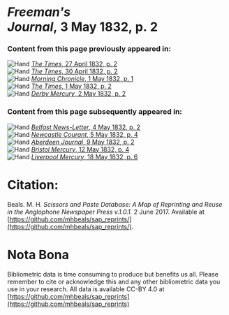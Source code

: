 # *Freeman's Journal*, 3 May 1832, p. 2  
  
### Content from this page previously appeared in:  
![Hand](http://scissorsandpaste.net/wp-content/uploads/2017/06/smallhandpointer.png) [*The Times*, 27 April 1832, p. 2](https://mhbeals.github.io/sap_html/The-Times/The-Times-27-April-1832-p-2)  
![Hand](http://scissorsandpaste.net/wp-content/uploads/2017/06/smallhandpointer.png) [*The Times*, 30 April 1832, p. 2](https://mhbeals.github.io/sap_html/The-Times/The-Times-30-April-1832-p-2)  
![Hand](http://scissorsandpaste.net/wp-content/uploads/2017/06/smallhandpointer.png) [*Morning Chronicle*, 1 May 1832, p. 1](https://mhbeals.github.io/sap_html/Morning-Chronicle/Morning-Chronicle-1-May-1832-p-1)  
![Hand](http://scissorsandpaste.net/wp-content/uploads/2017/06/smallhandpointer.png) [*The Times*, 1 May 1832, p. 2](https://mhbeals.github.io/sap_html/The-Times/The-Times-1-May-1832-p-2)  
![Hand](http://scissorsandpaste.net/wp-content/uploads/2017/06/smallhandpointer.png) [*Derby Mercury*, 2 May 1832, p. 2](https://mhbeals.github.io/sap_html/Derby-Mercury/Derby-Mercury-2-May-1832-p-2)  
  
### Content from this page subsequently appeared in:  
![Hand](http://scissorsandpaste.net/wp-content/uploads/2017/06/smallhandpointer.png) [*Belfast News-Letter*, 4 May 1832, p. 2](https://mhbeals.github.io/sap_html/Belfast-News-Letter/Belfast-News-Letter-4-May-1832-p-2)  
![Hand](http://scissorsandpaste.net/wp-content/uploads/2017/06/smallhandpointer.png) [*Newcastle Courant*, 5 May 1832, p. 4](https://mhbeals.github.io/sap_html/Newcastle-Courant/Newcastle-Courant-5-May-1832-p-4)  
![Hand](http://scissorsandpaste.net/wp-content/uploads/2017/06/smallhandpointer.png) [*Aberdeen Journal*, 9 May 1832, p. 2](https://mhbeals.github.io/sap_html/Aberdeen-Journal/Aberdeen-Journal-9-May-1832-p-2)  
![Hand](http://scissorsandpaste.net/wp-content/uploads/2017/06/smallhandpointer.png) [*Bristol Mercury*, 12 May 1832, p. 4](https://mhbeals.github.io/sap_html/Bristol-Mercury/Bristol-Mercury-12-May-1832-p-4)  
![Hand](http://scissorsandpaste.net/wp-content/uploads/2017/06/smallhandpointer.png) [*Liverpool Mercury*, 18 May 1832, p. 6](https://mhbeals.github.io/sap_html/Liverpool-Mercury/Liverpool-Mercury-18-May-1832-p-6)  


# Citation: 

Beals. M. H. *Scissors and Paste Database: A Map of Reprinting and Reuse in the Anglophone Newspaper Press v.1.0.1.* 2 June 2017. Available at [https://github.com/mhbeals/sap_reprints/](https://github.com/mhbeals/sap_reprints/). 

# Nota Bona

Bibliometric data is time consuming to produce but benefits us all. Please remember to cite or acknowledge this and any other bibliometric data you use in your research. All data is available CC-BY 4.0 at [https://github.com/mhbeals/sap_reprints](https://github.com/mhbeals/sap_reprints)